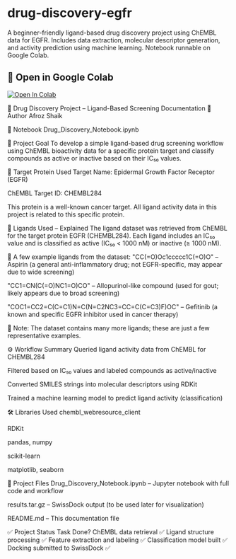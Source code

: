 # drug-discovery-egfr
A beginner-friendly ligand-based drug discovery project using ChEMBL data for EGFR. Includes data extraction, molecular descriptor generation, and activity prediction using machine learning. Notebook runnable on Google Colab.
## 🔗 Open in Google Colab

[![Open In Colab](https://colab.research.google.com/assets/colab-badge.svg)](https://colab.research.google.com/github/afrozshaik1505/drug-discovery-egfr/blob/main/Drug_Discovery_Notebook.ipynb)

📄 Drug Discovery Project – Ligand-Based Screening Documentation
👤 Author
Afroz Shaik

📁 Notebook
Drug_Discovery_Notebook.ipynb

🎯 Project Goal
To develop a simple ligand-based drug screening workflow using ChEMBL bioactivity data for a specific protein target and classify compounds as active or inactive based on their IC₅₀ values.

🧪 Target Protein Used
Target Name: Epidermal Growth Factor Receptor (EGFR)

ChEMBL Target ID: CHEMBL284

This protein is a well-known cancer target. All ligand activity data in this project is related to this specific protein.

💊 Ligands Used – Explained
The ligand dataset was retrieved from ChEMBL for the target protein EGFR (CHEMBL284). Each ligand includes an IC₅₀ value and is classified as active (IC₅₀ < 1000 nM) or inactive (≥ 1000 nM).

🧬 A few example ligands from the dataset:
"CC(=O)Oc1ccccc1C(=O)O" – Aspirin
(a general anti-inflammatory drug; not EGFR-specific, may appear due to wide screening)

"CC1=CN(C(=O)NC1=O)CO" – Allopurinol-like compound
(used for gout; likely appears due to broad screening)

"COC1=CC2=C(C=C1)N=C(N=C2NC3=CC=C(C=C3)F)OC" – Gefitinib
(a known and specific EGFR inhibitor used in cancer therapy)

📝 Note: The dataset contains many more ligands; these are just a few representative examples.

⚙️ Workflow Summary
Queried ligand activity data from ChEMBL for CHEMBL284

Filtered based on IC₅₀ values and labeled compounds as active/inactive

Converted SMILES strings into molecular descriptors using RDKit

Trained a machine learning model to predict ligand activity (classification)

🛠️ Libraries Used
chembl_webresource_client

RDKit

pandas, numpy

scikit-learn

matplotlib, seaborn

📂 Project Files
Drug_Discovery_Notebook.ipynb – Jupyter notebook with full code and workflow

results.tar.gz – SwissDock output (to be used later for visualization)

README.md – This documentation file

✅ Project Status
Task	                          Done?
ChEMBL data retrieval	          ✅
Ligand structure processing	    ✅
Feature extraction and labeling	✅
Classification model built	    ✅
Docking submitted to SwissDock	✅
